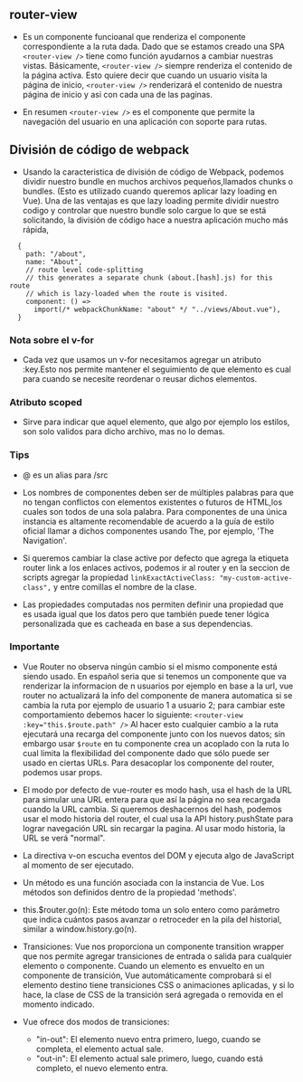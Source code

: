 ## router-view
- Es un componente funcioanal que  renderiza el componente correspondiente a la ruta dada. Dado que se estamos creado una SPA ```<router-view />``` tiene como función ayudarnos a cambiar nuestras vistas. Básicamente, ```<router-view />``` siempre renderiza el contenido de la página activa. Esto quiere decir que cuando un usuario visita la página de inicio, ```<router-view />``` renderizará el contenido de nuestra página de inicio y asi con cada una de las paginas.

- En resumen ```<router-view />``` es el componente que permite la navegación del usuario en una aplicación con soporte para rutas.



## División de código de webpack
 - Usando la caracteristica de división de código de Webpack, podemos dividir nuestro bundle en muchos archivos pequeños,llamados chunks o bundles. (Esto es utilizado cuando queremos aplicar lazy loading en Vue). Una de las ventajas es que lazy loading permite dividir nuestro codigo y controlar que nuestro bundle solo cargue lo que se está solicitando, la división de código hace a nuestra aplicación mucho más rápida,
````
  {
    path: "/about",
    name: "About",
    // route level code-splitting
    // this generates a separate chunk (about.[hash].js) for this route
    // which is lazy-loaded when the route is visited.
    component: () =>
      import(/* webpackChunkName: "about" */ "../views/About.vue"),
  }
````


### Nota sobre el v-for
- Cada vez que usamos un v-for necesitamos agregar un atributo :key.Esto nos permite mantener el seguimiento de que elemento es cual para cuando se necesite reordenar o reusar dichos elementos.

### Atributo scoped
- Sirve para indicar que aquel elemento, que algo por ejemplo los estilos, son solo validos para dicho archivo, mas no lo demas.



### Tips
 - @ es un alias para /src
 
 -  Los nombres de componentes deben ser de múltiples palabras para que no tengan conflictos con elementos existentes o futuros de HTML,los cuales son todos de una sola palabra. Para componentes de una única instancia es altamente recomendable de acuerdo a la guía de estilo oficial llamar a dichos componentes usando The, por ejemplo, 'The Navigation'.
 
 -  Si queremos cambiar la clase active por defecto que agrega la etiqueta router link a los enlaces activos, podemos ir al router y en la seccion de scripts agregar la propiedad ```linkExactActiveClass: "my-custom-active-class",``` y entre comillas el nombre de la clase.
 
 -  Las propiedades computadas nos permiten definir una propiedad que es usada igual que los datos pero que también puede tener lógica personalizada que es cacheada en base a sus dependencias.


### Importante

- Vue Router no observa ningún cambio si el mismo componente está siendo usado. En español seria que si tenemos un componente que va renderizar la informacion de n usuarios por ejemplo en base a la url, vue router no actualizará la info del componente de manera automatica si se cambia la ruta por ejemplo de usuario 1 a usuario 2; para cambiar este comportamiento debemos hacer lo siguiente: ``` <router-view :key="this.$route.path" /> ``` Al hacer esto cualquier cambio a la ruta ejecutará una recarga del componente junto con los nuevos datos; sin embargo usar ```$route``` en tu componente crea un acoplado con la ruta lo cual limita la flexibilidad del componente dado que sólo puede ser usado en ciertas URLs. Para desacoplar los componente del router, podemos usar props.
  
- El modo por defecto de vue-router es modo hash, usa el hash de la URL para simular una URL entera para que así la página no sea recargada cuando la URL cambia. Si queremos deshacernos del hash, podemos usar el modo historia del router, el cual usa la API history.pushState para lograr navegación URL sin recargar la pagina. Al usar modo historia, la URL se verá "normal".

- La directiva v-on escucha eventos del DOM y ejecuta algo de JavaScript al momento de ser ejecutado.

- Un método es una función asociada con la instancia de Vue. Los métodos son definidos dentro de la propiedad 'methods'.

- this.$router.go(n): Este método toma un solo entero como parámetro que indica cuántos pasos avanzar o retroceder en la pila del historial, similar a window.history.go(n).
  
- Transiciones: Vue nos proporciona un componente transition wrapper que nos permite agregar transiciones de entrada o salida para cualquier elemento o componente. Cuando un elemento es envuelto en un componente de transición, Vue automáticamente comprobará si el elemento destino tiene transiciones CSS o animaciones aplicadas, y si lo hace, la clase de CSS de la transición será agregada o removida en el momento indicado.
- Vue ofrece dos modos de transiciones:
  - "in-out": El elemento nuevo entra primero, luego, cuando se completa, el elemento actual sale.
  - "out-in": El elemento actual sale primero, luego, cuando está completo, el nuevo elemento entra.